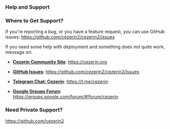 ### Help and Support

### Where to Get Support?

If you're reporting a bug, or you have a feature request, you can use GitHub issues:
https://github.com/cezerin2/cezerin2/issues

If you need some help with deployment and something does not quite work, message on:

- [**Cezerin Community Site**](https://cezerin.org): https://cezerin.org

- [**GitHub Issues**](https://github.com/cezerin2/cezerin2/issues): https://github.com/cezerin2/cezerin2/issues

- [**Telegram Chat: Cezerin**](https://t.me/cezerin): https://t.me/cezerin

- [**Google Groups Forum**](https://groups.google.com/forum/#!forum/cezerin): https://groups.google.com/forum/#!forum/cezerin

### Need Private Support?

https://github.com/cezerin2
